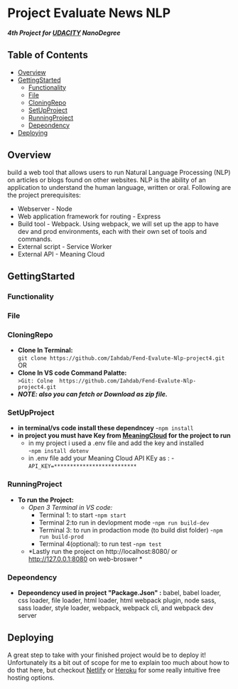 
# Project Evaluate News NLP 
***4th Project for [UDACITY](UDACITY.com) NanoDegree*** 

## Table of Contents

- [Overview](#Overview)
- [GettingStarted](#GettingStarted)
   - [Functionality](#Functionality)
   - [File](#File)
   - [CloningRepo](#CloningRepo)
   - [SetUpProject](#SetUpProject)
   - [RunningProject](#RunningProject)
   - [Depeondency](#Depeondency)
- [Deploying](#Deploying)

## Overview

build a web tool that allows users to run Natural Language Processing (NLP) on articles or blogs found on other websites. NLP is the ability of an application to understand the human language, written or oral.
Following are the project prerequisites:
- Webserver - Node
- Web application framework for routing - Express
- Build tool - Webpack. Using webpack, we will set up the app to have dev and prod environments, each with their own set of tools and commands.
- External script - Service Worker
- External API - Meaning Cloud 

## GettingStarted

 ### Functionality
 
 ### File
 
 ### CloningRepo
 
  - **Clone In Terminal:**\
    ```git clone https://github.com/Iahdab/Fend-Evalute-Nlp-project4.git```
     OR
  - **Clone In VS code Command Palatte:**\
    ```>Git: Colne  https://github.com/Iahdab/Fend-Evalute-Nlp-project4.git```
  - ***NOTE: also you can fetch or Download as zip file.***

 ### SetUpProject
 
 - **in terminal/vs code install these dependncey**
    -``` npm install ```
 - **in project you must have Key from [MeaningCloud](https://www.meaningcloud.com/) for the project to run**
     - in my project i used a .env file and add the key and installed  
         -``` npm install dotenv ```
     - in .env file add your Meaning Cloud API KEy as : 
         -``` API_KEY=************************** ``` 
 
 ### RunningProject
 
 - **To run the Project:**
   - *Open 3 Terminal in VS code:*
      - Terminal 1: to start
        -``` npm start ```
      - Terminal 2:to run in devlopment mode
        -``` npm run build-dev ```
      - Terminal 3: to run in prodaction mode (to build dist folder)
        -``` npm run build-prod ```
      - Terminal 4(optional): to run test
        -``` npm test ```
   - *Lastly run the project on http://localhost:8080/ or http://127.0.0.1:8080 on web-broswer *

 ### Depeondency 
 
  - **Depeondency used in project "Package.Json" :**
    babel, babel loader, css loader, file loader, html loader, html webpack plugin,
    node sass, sass loader, style loader, webpack, webpack cli, and webpack dev server
 
## Deploying

A great step to take with your finished project would be to deploy it! Unfortunately its a bit out of scope for me to explain too much about how to do that here, but checkout [Netlify](https://www.netlify.com/) or [Heroku](https://www.heroku.com/) for some really intuitive free hosting options.

